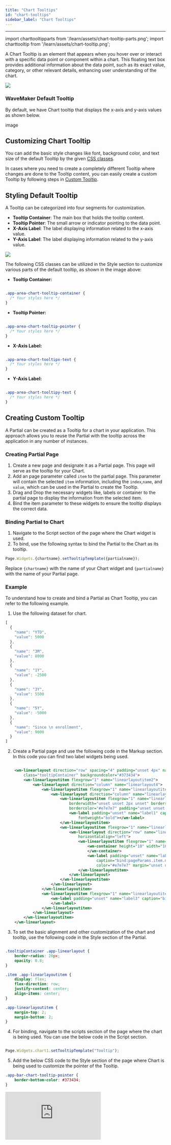 ```yaml
---
title: "Chart Tooltips"
id: "chart-tooltips"
sidebar_label: "Chart Tooltips"
---
```

---

import charttooltipparts from '/learn/assets/chart-tooltip-parts.png';
import charttooltip from '/learn/assets/chart-tooltip.png';

A Chart Tooltip is an element that appears when you hover over or interact with a specific data point or component within a chart. This floating text box provides additional information about the data point, such as its exact value, category, or other relevant details, enhancing user understanding of the chart.

<img src={charttooltip} style={{width:300}}/>

### WaveMaker Default Tooltip

By default, we have Chart tooltip that displays the x-axis and y-axis values as shown below.

image

## Customizing Chart Tooltip

You can add the basic style changes like font, background color, and text size of the default Tooltip by the given [CSS classes](#customizing-the-default-tooltip).


In cases where you need to create a completely different Tooltip where changes are done to the Tooltip content, you can easily create a custom Tooltip by following steps in [Custom Tooltip](#creating-partial-for-tooltip-and-binding-it-to-chart). 


## Styling Default Tooltip

A Tooltip can be categorized into four segments for customization.

- **Tooltip Container**: The main box that holds the tooltip content.​
- **Tooltip Pointer**: The small arrow or indicator pointing to the data point.​
- **X-Axis Label**: The label displaying information related to the x-axis value.​
- **Y-Axis Label**: The label displaying information related to the y-axis value.

<img src={charttooltipparts} style={{width:300}}/>    


​The following CSS classes can be utilized in the Style section to customize various parts of the default tooltip, as shown in the image above:

- **Tooltip Container:** 

```css

.app-area-chart-tooltip-container {
  /* Your styles here */
}

```

- **Tooltip Pointer:**

```css

.app-area-chart-tooltip-pointer {
  /* Your styles here */
}

```

- **X-Axis Label:**

```css

.app-area-chart-tooltipx-text {
  /* Your styles here */
}

```

- **Y-Axis Label:**

```css

.app-area-chart-tooltipy-text {
  /* Your styles here */
}

```


## Creating Custom Tooltip

A Partial can be created as a Tooltip for a chart in your application. This approach allows you to reuse the Partial with the tooltip across the application in any number of instances.

### Creating Partial Page

1. Create a new page and designate it as a Partial page. This page will serve as the tooltip for your Chart.
2. Add an page parameter called `item` to the partial page. This parameter will contain the selected `item` information, including the `index`,`name`, and `value`, which can be used in the Partial to create the Tooltip.
3. Drag and Drop the necessary widgets like, labels or container to the partial page to display the information from the selected item.
4. Bind the item parameter to these widgets to ensure the tooltip displays the correct data.

### Binding Partial to Chart

1. Navigate to the Script section of the page where the Chart widget is used.
2. To bind, use the following syntax to bind the Partial to the Chart as its tooltip.

```javascript
Page.Widgets.{chartname}.setTooltipTemplate({partialname});
```

Replace `{chartname}` with the name of your Chart widget and `{partialname}` with the name of your Partial page.

### Example

​To understand how to create and bind a Partial as Chart Tooltip, you can refer to the following example. 

1. Use the following dataset for chart.

```javascript
[
  {
    "name": "YTD",
    "value": 5000
  },
  {
    "name": "3M",
    "value": 8000
  },
  {
    "name": "1Y",
    "value": -2500
  },
  {
    "name": "3Y",
    "value": 5500
  },
  {
    "name": "5Y",
    "value": -5000
  },
  {
    "name": "Since \n enrollment",
    "value": 9000
  }
]
```

2. Create a Partial page and use the following code in the Markup section. In this code you can find two label widgets being used.

```xml

    <wm-linearlayout direction="row" spacing="4" padding="unset 4px" name="linearlayout1" width="150" height="100"
        class="tooltipContainer" backgroundcolor="#373434">
        <wm-linearlayoutitem flexgrow="1" name="linearlayoutitem2">
            <wm-linearlayout direction="column" name="linearlayout4">
                <wm-linearlayoutitem flexgrow="1" name="linearlayoutitem7_1">
                    <wm-linearlayout direction="column" name="linearlayout2" horizontalalign="center">
                        <wm-linearlayoutitem flexgrow="1" name="linearlayoutitem4" width="80%"
                            borderwidth="unset unset 2px unset" borderstyle="solid" horizontalalign="center"
                            bordercolor="#e7e7e7" padding="unset unset 4px unset">
                            <wm-label padding="unset" name="label1" caption="Total profits" color="#e7e7e7"
                                fontweight="bold"></wm-label>
                        </wm-linearlayoutitem>
                        <wm-linearlayoutitem flexgrow="1" name="linearlayoutitem5">
                            <wm-linearlayout direction="row" name="linearlayout3" verticalalign="center"
                                horizontalalign="left">
                                <wm-linearlayoutitem flexgrow="1" name="linearlayoutitem7" class="item">
                                    <wm-container height="10" width="10" backgroundcolor="#e18080" name="container2">
                                    </wm-container>
                                    <wm-label padding="unset" name="label2"
                                        caption="bind:pageParams.item.name === 'YTD' ? 'Year to date' : pageParams.item.name === '3M' ? '3 Months' : pageParams.item.name === '1Y' ? '1 Year' : pageParams.item.name === '3Y' ? '3 Years' : pageParams.item.name === '5Y' ? '5 Years' : pageParams.item.name"
                                        color="#e7e7e7" margin="unset unset unset 8px"></wm-label>
                                </wm-linearlayoutitem>
                            </wm-linearlayout>
                        </wm-linearlayoutitem>
                    </wm-linearlayout>
                </wm-linearlayoutitem>
                <wm-linearlayoutitem flexgrow="1" name="linearlayoutitem8" horizontalalign="center">
                    <wm-label padding="unset" name="label3" caption="bind:'$ '+pageParams.item.value" color="#e7e7e7">
                    </wm-label>
                </wm-linearlayoutitem>
            </wm-linearlayout>
        </wm-linearlayoutitem>
    </wm-linearlayout>

```

3. To set the basic alignment and other customization of the chart and tooltip, use the following code in the Style section of the Partial.

```css

.tooltipContainer .app-linearlayout {
    border-radius: 20px;
    opacity: 0.8;
}

.item .app-linearlayoutitem {
    display: flex;
    flex-direction: row;
    justify-content: center;
    align-items: center;
}

.app-linearlayoutitem {
    margin-top: 2;
    margin-bottom: 2;
}

```

4. For binding, navigate to the scripts section of the page where the chart is being used. You can use the below code in the Script section.

```javascript

Page.Widgets.chart1.setTooltipTemplate("Tooltip");

```

5. Add the below CSS code to the Style section of the page where Chart is being used to customize the pointer of the Tooltip.

```css
.app-bar-chart-tooltip-pointer {
    border-bottom-color: #373434;
}
```


<div style={{ position: "relative", paddingBottom: "56.25%" }}>
  <iframe
    style={{
      width: "100%",
      height: "100%",
      position: "absolute",
      left: 0,
      top: 0
    }}
    src="https://embed.app.guidde.com/playbooks/287YDzTFdbZtp2dFrq8zZb"
    title="Steps to create custom tooltip for Chart widget"
    frameBorder={0}
    referrerPolicy="unsafe-url"
    allowFullScreen="true"
    allow="clipboard-write"
    sandbox="allow-popups allow-popups-to-escape-sandbox allow-scripts allow-forms allow-same-origin allow-presentation"
  />
</div>


